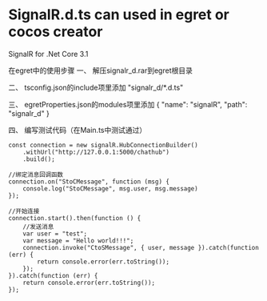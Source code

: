 # SignalR.d.ts can used in  egret or cocos creator

SignalR for .Net Core 3.1

在egret中的使用步骤
一、
    解压signalr_d.rar到egret根目录

二、
    tsconfig.json的include项里添加
    "signalr_d/*.d.ts"
    
三、
    egretProperties.json的modules项里添加
    {
      "name": "signalR",
      "path": "signalr_d"
    }
    
四、
    编写测试代码（在Main.ts中测试通过）
        
    const connection = new signalR.HubConnectionBuilder()
        .withUrl("http://127.0.0.1:5000/chathub")
        .build();

    //绑定消息回调函数
    connection.on("StoCMessage", function (msg) {
        console.log("StoCMessage", msg.user, msg.message)
    });

    //开始连接
    connection.start().then(function () {
        //发送消息
        var user = "test";
        var message = "Hello world!!!";
        connection.invoke("CtoSMessage", { user, message }).catch(function (err) {
            return console.error(err.toString());
        });
    }).catch(function (err) {
        return console.error(err.toString());
    });
